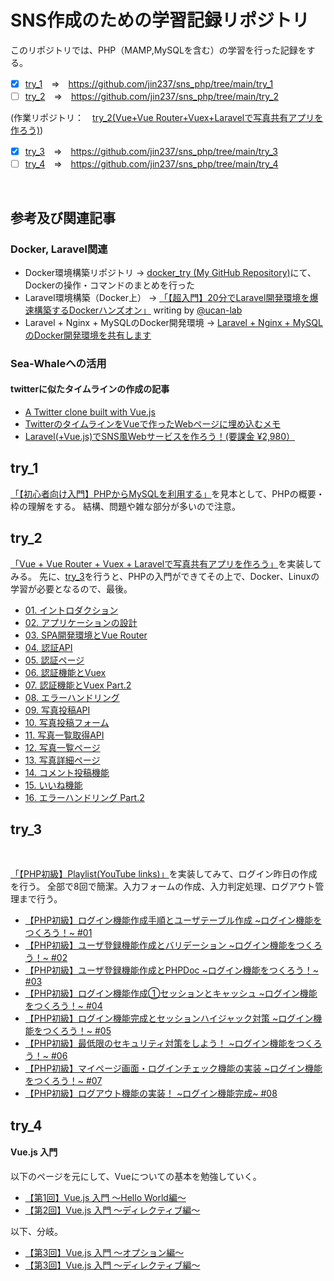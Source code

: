# SNS作成のための学習記録リポジトリ
このリポジトリでは、PHP（MAMP,MySQLを含む）の学習を行った記録をする。
<br>
- [x] [try_1](https://github.com/jin237/sns_php/tree/main/try_1)　=>　https://github.com/jin237/sns_php/tree/main/try_1
- [ ] [try_2](https://github.com/jin237/sns_php/tree/main/try_2)　=>　https://github.com/jin237/sns_php/tree/main/try_2

(作業リポジトリ：　[try_2(Vue+Vue Router+Vuex+Laravelで写真共有アプリを作ろう)](https://github.com/jin237/try_2/tree/main/vuesplash))

- [x] [try_3](https://github.com/jin237/sns_php/tree/main/try_3)　=>　https://github.com/jin237/sns_php/tree/main/try_3
- [ ] [try_4](https://github.com/jin237/sns_php/tree/main/try_4)　=>　https://github.com/jin237/sns_php/tree/main/try_4
<br>

## 参考及び関連記事
### Docker, Laravel関連
- Docker環境構築リポジトリ -> [docker_try (My GitHub Repository)](https://github.com/jin237/docker_try)にて、Dockerの操作・コマンドのまとめを行った
- Laravel環境構築（Docker上） -> [「【超入門】20分でLaravel開発環境を爆速構築するDockerハンズオン」](https://qiita.com/ucan-lab/items/56c9dc3cf2e6762672f4) writing by [@ucan-lab](https://qiita.com/ucan-lab)
- Laravel + Nginx + MySQLのDocker開発環境 -> [Laravel + Nginx + MySQLのDocker開発環境を共有します](https://www.suzu6.net/posts/254-laravel-docker-compose/)

### Sea-Whaleへの活用
#### twitterに似たタイムラインの作成の記事
- [A Twitter clone built with Vue.js](https://vuejsexamples.com/a-twitter-clone-built-with-vue-js/)
- [TwitterのタイムラインをVueで作ったWebページに埋め込むメモ](https://www.nogawanogawa.work/entry/twitter_embed)
- [Laravel(+Vue.js)でSNS風Webサービスを作ろう！(要課金 ¥2,980）](https://www.techpit.jp/courses/11)


## try_1
[「【初心者向け入門】PHPからMySQLを利用する」](https://qiita.com/ab-boy_ringo/items/8274c66b6692966fdc55)を見本として、PHPの概要・枠の理解をする。
結構、問題や雑な部分が多いので注意。
<br>

## try_2
[「Vue + Vue Router + Vuex + Laravelで写真共有アプリを作ろう」](https://www.hypertextcandy.com/vue-laravel-tutorial-introduction)を実装してみる。
先に、[try_3](https://github.com/jin237/sns_php/tree/main/try_3)を行うと、PHPの入門ができてその上で、Docker、Linuxの学習が必要となるので、最後。

- [01. イントロダクション](https://www.hypertextcandy.com/vue-laravel-tutorial-introduction/)
- [02. アプリケーションの設計](https://www.hypertextcandy.com/vue-laravel-tutorial-application-design/)
- [03. SPA開発環境とVue Router](https://www.hypertextcandy.com/vue-laravel-tutorial-setting-up-spa-project/)
- [04. 認証API](https://www.hypertextcandy.com/vue-laravel-tutorial-authentication/)
- [05. 認証ページ](https://www.hypertextcandy.com/vue-laravel-tutorial-authentication-part-2/)
- [06. 認証機能とVuex](https://www.hypertextcandy.com/vue-laravel-tutorial-authentication-part-3/)
- [07. 認証機能とVuex Part.2](https://www.hypertextcandy.com/vue-laravel-tutorial-authentication-part-4/)
- [08. エラーハンドリング](https://www.hypertextcandy.com/vue-laravel-tutorial-error-handling/)
- [09. 写真投稿API](https://www.hypertextcandy.com/vue-laravel-tutorial-submit-photo/)
- [10. 写真投稿フォーム](https://www.hypertextcandy.com/vue-laravel-tutorial-submit-photo-part-2/)
- [11. 写真一覧取得API](https://www.hypertextcandy.com/vue-laravel-tutorial-list-photos/)
- [12. 写真一覧ページ](https://www.hypertextcandy.com/vue-laravel-tutorial-list-photos-part-2/)
- [13. 写真詳細ページ](https://www.hypertextcandy.com/vue-laravel-tutorial-photo-detail/)
- [14. コメント投稿機能](https://www.hypertextcandy.com/vue-laravel-tutorial-add-comment/)
- [15. いいね機能](https://www.hypertextcandy.com/vue-laravel-tutorial-likes/)
- [16. エラーハンドリング Part.2](https://www.hypertextcandy.com/vue-laravel-tutorial-error-handling-part-2/)

## try_3
<br>

[「【PHP初級】Playlist(YouTube links)」](https://www.youtube.com/playlist?list=PLCyDm9NTxdhKocC4K-CmdXVGEM-9a8U6C)を実装してみて、ログイン昨日の作成を行う。
 全部で8回で簡潔。入力フォームの作成、入力判定処理、ログアウト管理まで行う。
 
- [【PHP初級】ログイン機能作成手順とユーザテーブル作成 \~ログイン機能をつくろう！~ #01](https://www.youtube.com/watch?v=uCvPMe5wsNk&list=PLCyDm9NTxdhKocC4K-CmdXVGEM-9a8U6C&index=2)
- [【PHP初級】ユーザ登録機能作成とバリデーション \~ログイン機能をつくろう！~ #02](https://www.youtube.com/watch?v=Ud_Inw3O_D4&list=PLCyDm9NTxdhKocC4K-CmdXVGEM-9a8U6C&index=2)
- [【PHP初級】ユーザ登録機能作成とPHPDoc \~ログイン機能をつくろう！~ #03](https://www.youtube.com/watch?v=cf4appMVoFM&list=PLCyDm9NTxdhKocC4K-CmdXVGEM-9a8U6C&index=3)
- [【PHP初級】ログイン機能作成①セッションとキャッシュ \~ログイン機能をつくろう！~ #04](https://www.youtube.com/watch?v=k8N3Vj561Do&list=PLCyDm9NTxdhKocC4K-CmdXVGEM-9a8U6C&index=4)
- [【PHP初級】ログイン機能完成とセッションハイジャック対策 \~ログイン機能をつくろう！~ #05](https://www.youtube.com/watch?v=dqBXX_vH19s&list=PLCyDm9NTxdhKocC4K-CmdXVGEM-9a8U6C&index=5)
- [【PHP初級】最低限のセキュリティ対策をしよう！ \~ログイン機能をつくろう！~ #06](https://www.youtube.com/watch?v=L-Eo2AEm3VE&list=PLCyDm9NTxdhKocC4K-CmdXVGEM-9a8U6C&index=6)
- [【PHP初級】マイページ画面・ログインチェック機能の実装 \~ログイン機能をつくろう！~ #07](https://www.youtube.com/watch?v=YDuuT850dYU&list=PLCyDm9NTxdhKocC4K-CmdXVGEM-9a8U6C&index=7)
- [【PHP初級】ログアウト機能の実装！ \~ログイン機能完成~ #08](https://www.youtube.com/watch?v=k8QcB9LqeWQ&list=PLCyDm9NTxdhKocC4K-CmdXVGEM-9a8U6C&index=8)



## try_4

#### Vue.js 入門
以下のページを元にして、Vueについての基本を勉強していく。

- [【第1回】Vue.js 入門 〜Hello World編〜](https://rightcode.co.jp/blog/information-technology/vue-js-introduction-hello-world)
- [【第2回】Vue.js 入門 〜ディレクティブ編〜](https://rightcode.co.jp/blog/information-technology/vue-js-introduction-directive)

以下、分岐。
- [【第3回】Vue.js 入門 〜オプション編〜](https://rightcode.co.jp/blog/information-technology/vue-js-introduction-option-el-data-methods-computed-watch)
- [【第3回】Vue.js 入門 〜ディレクティブ編〜](https://rightcode.co.jp/blog/information-technology/vue-js-introduction-directive-v-if-v-show-v-for-v-once)


